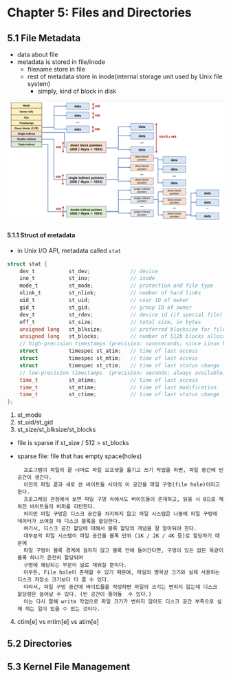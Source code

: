 # Chapter 5: Files and Directories

## 5.1 File Metadata
- data about file
- metadata is stored in file/inode
  - filename store in file
  - rest of metadata store in inode(internal storage unit used by Unix file system)
    - simply, kind of block in disk

![inode structure](images/inode_structure.png)

#### 5.1.1 Struct of metadata
- in Unix I/O API, metadata called `stat`
```c
struct stat {
    dev_t           st_dev;             // device
    ino_t           st_ino;             // inode
    mode_t          st_mode;            // protection and file type
    nlink_t         st_nlink;           // number of hard links
    uid_t           st_uid;             // user ID of owner
    gid_t           st_gid;             // group ID of owner
    dev_t           st_rdev;            // device id (if special file)
    off_t           st_size;            // total size, in bytes
    unsigned long   st_blksize;         // preferred blocksize for filesystem I/O
    unsigned long   st_blocks;          // number of 512b blocks allocated
    // high-precision timestamps (precision: nanoseconds; since Linux kernel >=2.6)
    struct          timespec st_atim;   // time of last access
    struct          timespec st_mtim;   // time of last access
    struct          timespec st_ctim;   // time of last status change
    // low-precision timestamps  (precision: seconds; always available)
    time_t          st_atime;           // time of last access
    time_t          st_mtime;           // time of last modification
    time_t          st_ctime;           // time of last status change
};
```
1. st_mode
2. st_uid/st_gid
3. st_size/st_blksize/st_blocks
  - file is sparse if st_size / 512 > st_blocks
  - sparse file: file that has empty space(holes)

          프로그램이 파일의 끝 너머로 파일 오프셋을 옮기고 쓰기 작업을 하면, 파일 중간에 빈 공간이 생긴다.
          이전의 파일 끝과 새로 쓴 바이트들 사이의 이 공간을 파일 구멍(file hole)이라고 한다.
          프로그래밍 관점에서 보면 파일 구멍 속에서도 바이트들이 존재하고, 읽을 시 0으로 채워진 바이트들의 버퍼를 리턴한다.
          하지만 파일 구멍은 디스크 공간을 차지하지 않고 파일 시스템은 나중에 파일 구멍에 데이터가 쓰여질 때 디스크 블록을 할당한다.
          여기서, 디스크 공간 할당에 대해서 블록 할당의 개념을 잘 알아둬야 한다.
          대부분의 파일 시스템이 파일 공간을 블록 단위 (1K / 2K / 4K 등)로 할당하기 때문에
          파일 구멍이 블록 경계에 걸치지 않고 블록 안에 들어간다면, 구멍이 있든 없든 똑같이 블록 하나가 온전히 할당되며
          구멍에 해당되는 부분이 널로 채워질 뿐이다.
          아무튼, File hole이 존재할 수 있기 때문에, 파일의 명목상 크기와 실제 사용하는 디스크 저장소 크기보다 더 클 수 있다.
          따라서, 파일 구멍 중간에 바이트들을 작성하면 파일의 크기는 변하지 않는데 디스크 할당량은 늘어날 수 있다. (빈 공간이 줄어들  수 있다.)
          이는 다시 말해 write 작업으로 파일 크기가 변하지 않아도 디스크 공간 부족으로 실패 하는 일이 있을 수 있는 것이다.
4. ctim[e] vs mtim[e] vs atim[e]

## 5.2 Directories
## 5.3 Kernel File Management
